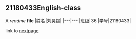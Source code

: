 ## 21180433English-class
A *readme* **file**
|姓名|刘昊锟|
|---|---
|班级|36
|学号|21180433|

link to [nextpage](./21180433.md)
